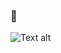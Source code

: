 ### 👋

![Text alt](https://drive.usercontent.google.com/download?id=1SPE2LOpBUP-dtRXeztEGOOZujuZXSV8u)
